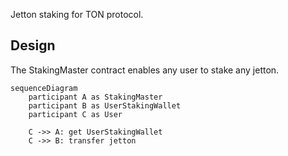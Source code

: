 Jetton staking for TON protocol.

## Design

The StakingMaster contract enables any user to stake any jetton.

```mermaid
sequenceDiagram
    participant A as StakingMaster
    participant B as UserStakingWallet
    participant C as User

    C ->> A: get UserStakingWallet
    C ->> B: transfer jetton
```
